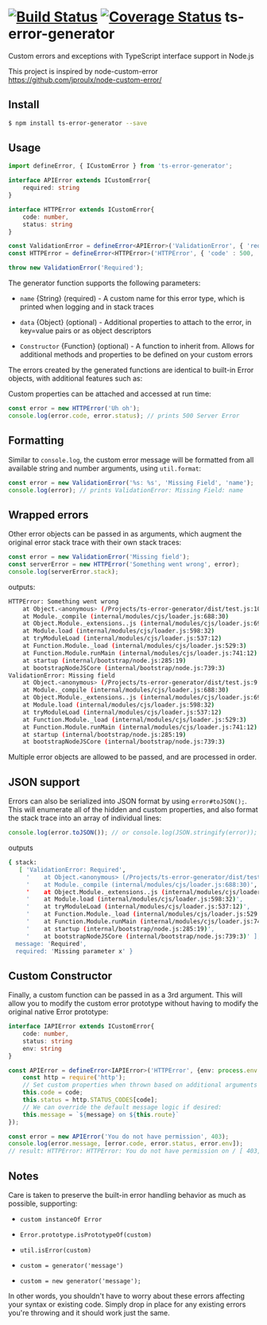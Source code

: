 [![Build Status](https://travis-ci.org/b2b-alive-ltd/ts-error-generator.svg?branch=master)](https://travis-ci.org/b2b-alive-ltd/ts-error-generator)
[![Coverage Status](https://coveralls.io/repos/github/b2b-alive-ltd/ts-error-generator/badge.svg?branch=master)](https://coveralls.io/github/b2b-alive-ltd/ts-error-generator?branch=master)
ts-error-generator
===================

Custom errors and exceptions with TypeScript interface support in Node.js

This project is inspired by node-custom-error https://github.com/jproulx/node-custom-error/



## Install

```bash
$ npm install ts-error-generator --save
```

## Usage

```typescript
import defineError, { ICustomError } from 'ts-error-generator';

interface APIError extends ICustomError{
    required: string
}

interface HTTPError extends ICustomError{
    code: number,
    status: string
}

const ValidationError = defineError<APIError>('ValidationError', { 'required' : 'Missing parameter x' }, TypeError);
const HTTPError = defineError<HTTPError>('HTTPError', { 'code' : 500, 'status' : 'Server Error' });

throw new ValidationError('Required');
```

The generator function supports the following parameters:

* `name` {String} (required) - A custom name for this error type, which is printed when logging and in stack traces

* `data` {Object} (optional) - Additional properties to attach to the error, in key=value pairs or as object descriptors

* `Constructor` {Function} (optional) - A function to inherit from. Allows for additional methods and properties to be defined on your custom errors

The errors created by the generated functions are identical to built-in Error objects, with additional features such as:

Custom properties can be attached and accessed at run time:
```typescript
const error = new HTTPError('Uh oh');
console.log(error.code, error.status); // prints 500 Server Error
```

## Formatting

Similar to `console.log`, the custom error message will be formatted from all available string and number arguments, using `util.format`:
```typescript
const error = new ValidationError('%s: %s', 'Missing Field', 'name');
console.log(error); // prints ValidationError: Missing Field: name
```

## Wrapped errors

Other error objects can be passed in as arguments, which augment the original error stack trace with their own stack traces:
```typescript
const error = new ValidationError('Missing field');
const serverError = new HTTPError('Something went wrong', error);
console.log(serverError.stack);
```
outputs:
```bash
HTTPError: Something went wrong
    at Object.<anonymous> (/Projects/ts-error-generator/dist/test.js:10:21)
    at Module._compile (internal/modules/cjs/loader.js:688:30)
    at Object.Module._extensions..js (internal/modules/cjs/loader.js:699:10)
    at Module.load (internal/modules/cjs/loader.js:598:32)
    at tryModuleLoad (internal/modules/cjs/loader.js:537:12)
    at Function.Module._load (internal/modules/cjs/loader.js:529:3)
    at Function.Module.runMain (internal/modules/cjs/loader.js:741:12)
    at startup (internal/bootstrap/node.js:285:19)
    at bootstrapNodeJSCore (internal/bootstrap/node.js:739:3)
ValidationError: Missing field
    at Object.<anonymous> (/Projects/ts-error-generator/dist/test.js:9:15)
    at Module._compile (internal/modules/cjs/loader.js:688:30)
    at Object.Module._extensions..js (internal/modules/cjs/loader.js:699:10)
    at Module.load (internal/modules/cjs/loader.js:598:32)
    at tryModuleLoad (internal/modules/cjs/loader.js:537:12)
    at Function.Module._load (internal/modules/cjs/loader.js:529:3)
    at Function.Module.runMain (internal/modules/cjs/loader.js:741:12)
    at startup (internal/bootstrap/node.js:285:19)
    at bootstrapNodeJSCore (internal/bootstrap/node.js:739:3)
```
Multiple error objects are allowed to be passed, and are processed in order.

## JSON support
Errors can also be serialized into JSON format by using `error#toJSON();`. This will enumerate all of the hidden and custom properties, and also format the stack trace into an array of individual lines:

```typescript
console.log(error.toJSON()); // or console.log(JSON.stringify(error));
```
outputs
```bash
{ stack:
   [ 'ValidationError: Required',
     '    at Object.<anonymous> (/Projects/ts-error-generator/dist/test.js:9:15)',
     '    at Module._compile (internal/modules/cjs/loader.js:688:30)',
     '    at Object.Module._extensions..js (internal/modules/cjs/loader.js:699:10)',
     '    at Module.load (internal/modules/cjs/loader.js:598:32)',
     '    at tryModuleLoad (internal/modules/cjs/loader.js:537:12)',
     '    at Function.Module._load (internal/modules/cjs/loader.js:529:3)',
     '    at Function.Module.runMain (internal/modules/cjs/loader.js:741:12)',
     '    at startup (internal/bootstrap/node.js:285:19)',
     '    at bootstrapNodeJSCore (internal/bootstrap/node.js:739:3)' ],
  message: 'Required',
  required: 'Missing parameter x' }
```

## Custom Constructor
Finally, a custom function can be passed in as a 3rd argument. This will allow you to modify the custom error prototype without having to modify the original native Error prototype:

```typescript
interface IAPIError extends ICustomError{
    code: number,
    status: string
    env: string
}

const APIError = defineError<IAPIError>('HTTPError', {env: process.env.NODE_ENV, route: '/'}, function (message: string, code: number) {
    const http = require('http');
    // Set custom properties when thrown based on additional arguments
    this.code = code;
    this.status = http.STATUS_CODES[code];
    // We can override the default message logic if desired:
    this.message = `${message} on ${this.route}`
});

const error = new APIError('You do not have permission', 403);
console.log(error.message, [error.code, error.status, error.env]);
// result: HTTPError: HTTPError: You do not have permission on / [ 403, "Forbidden" , "development"]
```

## Notes
Care is taken to preserve the built-in error handling behavior as much as possible, supporting:

* `custom instanceOf Error`

* `Error.prototype.isPrototypeOf(custom)`

* `util.isError(custom)`

* `custom = generator('message')`

* `custom = new generator('message');`

In other words, you shouldn't have to worry about these errors affecting your syntax or existing code. Simply drop in place for any existing errors you're throwing and it should work just the same.